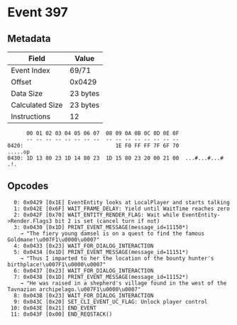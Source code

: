 # Event 397

## Metadata

| Field           | Value    |
|-----------------|----------|
| Event Index     | 69/71    |
| Offset          | 0x0429   |
| Data Size       | 23 bytes |
| Calculated Size | 23 bytes |
| Instructions    | 12       |

```
      00 01 02 03 04 05 06 07  08 09 0A 0B 0C 0D 0E 0F
      -- -- -- -- -- -- -- --  -- -- -- -- -- -- -- --
0420:                             1E F0 FF FF 7F 6F 70           .....op
0430: 1D 13 80 23 1D 14 80 23  1D 15 80 23 20 00 21 00  ...#...#...# .!.
```

## Opcodes

```
  0: 0x0429 [0x1E] EventEntity looks at LocalPlayer and starts talking
  1: 0x042E [0x6F] WAIT_FRAME_DELAY: Yield until WaitTime reaches zero
  2: 0x042F [0x70] WAIT_ENTITY_RENDER_FLAG: Wait while EventEntity->Render.Flags3 bit 2 is set (cancel turn if not)
  3: 0x0430 [0x1D] PRINT_EVENT_MESSAGE(message_id=11150*)
    → "The fiery young damsel is on a quest to find the famous Goldmane!\u007F1\u0000\u0007"
  4: 0x0433 [0x23] WAIT_FOR_DIALOG_INTERACTION
  5: 0x0434 [0x1D] PRINT_EVENT_MESSAGE(message_id=11151*)
    → "Thus I imparted to her the location of the bounty hunter's birthplace!\u007F1\u0000\u0007"
  6: 0x0437 [0x23] WAIT_FOR_DIALOG_INTERACTION
  7: 0x0438 [0x1D] PRINT_EVENT_MESSAGE(message_id=11152*)
    → "He was raised in a shepherd's village found in the west of the Tavnazian archipelago.\u007F1\u0000\u0007"
  8: 0x043B [0x23] WAIT_FOR_DIALOG_INTERACTION
  9: 0x043C [0x20] SET_CLI_EVENT_UC_FLAG: Unlock player control
 10: 0x043E [0x21] END_EVENT
 11: 0x043F [0x00] END_REQSTACK()
```
